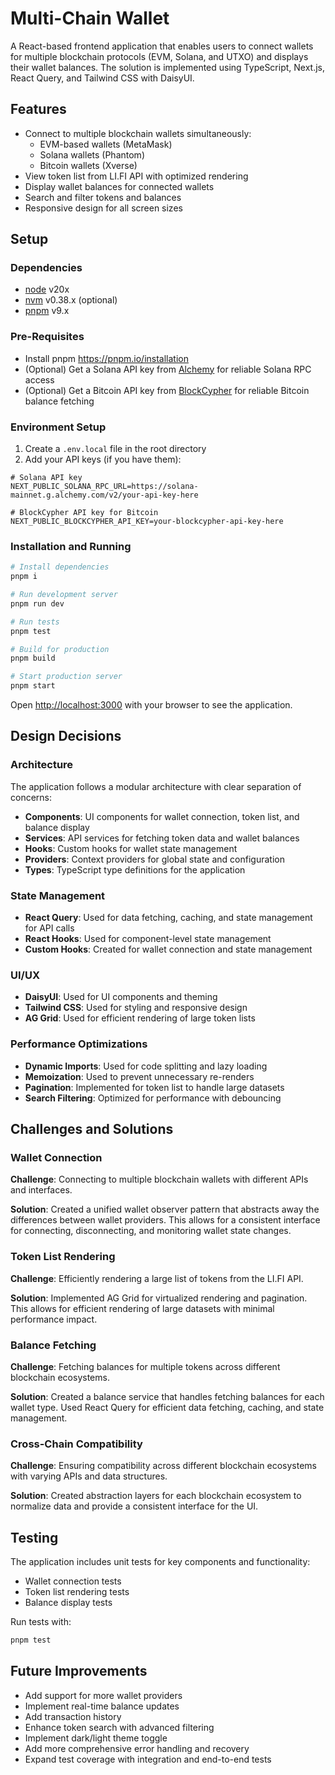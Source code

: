 # Multi-Chain Wallet

A React-based frontend application that enables users to connect wallets for multiple blockchain protocols (EVM, Solana, and UTXO) and displays their wallet balances. The solution is implemented using TypeScript, Next.js, React Query, and Tailwind CSS with DaisyUI.

## Features

- Connect to multiple blockchain wallets simultaneously:
  - EVM-based wallets (MetaMask)
  - Solana wallets (Phantom)
  - Bitcoin wallets (Xverse)
- View token list from LI.FI API with optimized rendering
- Display wallet balances for connected wallets
- Search and filter tokens and balances
- Responsive design for all screen sizes

## Setup

### Dependencies

- [node](https://nodejs.org/en/download/) v20x
- [nvm](https://github.com/nvm-sh/nvm/tree/master) v0.38.x (optional)
- [pnpm](https://pnpm.io/) v9.x

### Pre-Requisites

- Install pnpm <https://pnpm.io/installation>
- (Optional) Get a Solana API key from [Alchemy](https://www.alchemy.com/) for reliable Solana RPC access
- (Optional) Get a Bitcoin API key from [BlockCypher](https://accounts.blockcypher.com/) for reliable Bitcoin balance fetching

### Environment Setup

1. Create a `.env.local` file in the root directory
2. Add your API keys (if you have them):

```
# Solana API key
NEXT_PUBLIC_SOLANA_RPC_URL=https://solana-mainnet.g.alchemy.com/v2/your-api-key-here

# BlockCypher API key for Bitcoin
NEXT_PUBLIC_BLOCKCYPHER_API_KEY=your-blockcypher-api-key-here
```

### Installation and Running

```bash
# Install dependencies
pnpm i

# Run development server
pnpm run dev

# Run tests
pnpm test

# Build for production
pnpm build

# Start production server
pnpm start
```

Open [http://localhost:3000](http://localhost:3000) with your browser to see the application.

## Design Decisions

### Architecture

The application follows a modular architecture with clear separation of concerns:

- **Components**: UI components for wallet connection, token list, and balance display
- **Services**: API services for fetching token data and wallet balances
- **Hooks**: Custom hooks for wallet state management
- **Providers**: Context providers for global state and configuration
- **Types**: TypeScript type definitions for the application

### State Management

- **React Query**: Used for data fetching, caching, and state management for API calls
- **React Hooks**: Used for component-level state management
- **Custom Hooks**: Created for wallet connection and state management

### UI/UX

- **DaisyUI**: Used for UI components and theming
- **Tailwind CSS**: Used for styling and responsive design
- **AG Grid**: Used for efficient rendering of large token lists

### Performance Optimizations

- **Dynamic Imports**: Used for code splitting and lazy loading
- **Memoization**: Used to prevent unnecessary re-renders
- **Pagination**: Implemented for token list to handle large datasets
- **Search Filtering**: Optimized for performance with debouncing

## Challenges and Solutions

### Wallet Connection

**Challenge**: Connecting to multiple blockchain wallets with different APIs and interfaces.

**Solution**: Created a unified wallet observer pattern that abstracts away the differences between wallet providers. This allows for a consistent interface for connecting, disconnecting, and monitoring wallet state changes.

### Token List Rendering

**Challenge**: Efficiently rendering a large list of tokens from the LI.FI API.

**Solution**: Implemented AG Grid for virtualized rendering and pagination. This allows for efficient rendering of large datasets with minimal performance impact.

### Balance Fetching

**Challenge**: Fetching balances for multiple tokens across different blockchain ecosystems.

**Solution**: Created a balance service that handles fetching balances for each wallet type. Used React Query for efficient data fetching, caching, and state management.

### Cross-Chain Compatibility

**Challenge**: Ensuring compatibility across different blockchain ecosystems with varying APIs and data structures.

**Solution**: Created abstraction layers for each blockchain ecosystem to normalize data and provide a consistent interface for the UI.

## Testing

The application includes unit tests for key components and functionality:

- Wallet connection tests
- Token list rendering tests
- Balance display tests

Run tests with:

```bash
pnpm test
```

## Future Improvements

- Add support for more wallet providers
- Implement real-time balance updates
- Add transaction history
- Enhance token search with advanced filtering
- Implement dark/light theme toggle
- Add more comprehensive error handling and recovery
- Expand test coverage with integration and end-to-end tests
